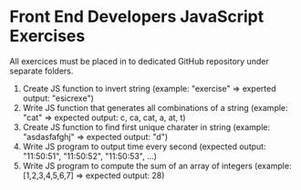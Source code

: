 # Front End Developers JavaScript Exercises

All exercices must be placed in to dedicated GitHub repository under separate folders.

1. Create JS function to invert string (example: "exercise" => experted output: "esicrexe")
2. Write JS function that generates all combinations of a string (example: "cat" => expected output: c, ca, cat, a, at, t)
3. Create JS function to find first unique charater in string (example: "asdasfafghj" => expected output: "d")
4. Write JS program to output time every second (expected output: "11:50:51", "11:50:52", "11:50:53", ...)
5. Write JS program to compute the sum of an array of integers (example: [1,2,3,4,5,6,7] => expected output: 28)